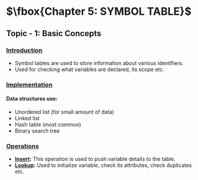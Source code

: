 # $\fbox{Chapter 5: SYMBOL TABLE}$





## **Topic - 1: Basic Concepts**

### <u>Introduction</u>

- Symbol tables are used to store information about various identifiers.
- Used for checking what variables are declared, its scope etc.


### <u>Implementation</u>

#### Data structures use:

- Unordered list (for small amount of data)
- Linked list
- Hash table (most common)
- Binary search tree


### <u>Operations</u>

- **<u>Insert</u>:** This operation is used to push variable details to the table.
- **<u>Lookup</u>:** Used to initialize variable, check its attributes, check duplicates etc.
